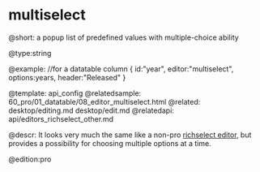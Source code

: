 multiselect
=============

@short: a popup list of predefined values with multiple-choice ability 
	

@type:string

@example:
//for a datatable column
{ id:"year", editor:"multiselect", options:years, header:"Released" }

@template:	api_config
@relatedsample: 
	60_pro/01_datatable/08_editor_multiselect.html
@related:
	desktop/editing.md
    desktop/edit.md
@relatedapi:
	api/editors_richselect_other.md

@descr: It looks very much the same like a non-pro [richselect editor](api/editors_richselect_other.md), but provides a possibility for 
choosing multiple options at a time.

@edition:pro


